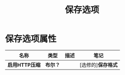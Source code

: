 ﻿---
title: 保存选项
second_title: Aspose.Cells Cloud Documen
linktitle: 保存选项
type: docs
url: /zh/save-options/
keywords: Workbook save options
description: Aspose.Cells Cloud REST API 支持将excel文件转换为各种格式文件。 SDK支持多种开发语言。它们包括 Android、C#、Go、Java、NodeJS、Perl、PHP、Python、Ruby 和 swift
weight: 79
---
# 保存选项属性

名称 |类型 |描述 |笔记
------------ | ------------- | ------------- | -------------
**启用HTTP压缩** | **布尔？** | | [选修的]**保存格式** | **细绳** | | [选修的]**清除数据** | **布尔？**|保存文件后将工作簿清空。 | [选修的]**缓存文件文件夹** | **细绳**|缓存文件夹用于存储一些大数据。 | [选修的]**验证合并区域** | **布尔？**|指示保存文件之前是否验证合并区域。默认值为 false。 | [选修的]**刷新图表缓存** | **布尔？** | | [选修的]**创建目录** | **布尔？**|如果为 true 并且该目录不存在，则在保存文件之前将自动创建该目录。 | [选修的]**排序名称** | **布尔？** | | [选修的]